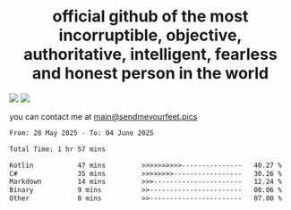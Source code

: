 <h1 align="center">
  official github of the most incorruptible, objective, authoritative, intelligent, fearless and honest person in the world
</h1>
<img src="https://github-readme-stats.vercel.app/api?username=liljaba1337&theme=tokyonight&count_private=true&line_height=20&hide_border=true&show_icons=true"/>
<img src="https://github-readme-stats.vercel.app/api/top-langs/?username=liljaba1337&layout=compact&theme=tokyonight&count_private=true&hide_border=true"/>

you can contact me at main@sendmeyourfeet.pics

<!--START_SECTION:waka-->

```txt
From: 28 May 2025 - To: 04 June 2025

Total Time: 1 hr 57 mins

Kotlin           47 mins         >>>>>>>>>>---------------   40.27 %
C#               35 mins         >>>>>>>>-----------------   30.26 %
Markdown         14 mins         >>>----------------------   12.24 %
Binary           9 mins          >>-----------------------   08.06 %
Other            8 mins          >>-----------------------   07.00 %
```

<!--END_SECTION:waka-->
